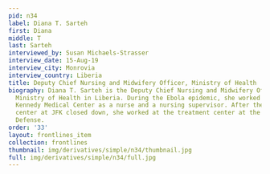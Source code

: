```yaml
---
pid: n34
label: Diana T. Sarteh
first: Diana
middle: T
last: Sarteh
interviewed_by: Susan Michaels-Strasser
interview_date: 15-Aug-19
interview_city: Monrovia
interview_country: Liberia
title: Deputy Chief Nursing and Midwifery Officer, Ministry of Health
biography: Diana T. Sarteh is the Deputy Chief Nursing and Midwifery Officer at the
  Ministry of Health in Liberia. During the Ebola epidemic, she worked at John F.
  Kennedy Medical Center as a nurse and a nursing supervisor. After the treatment
  center at JFK closed down, she worked at the treatment center at the Ministry of
  Defense.
order: '33'
layout: frontlines_item
collection: frontlines
thumbnail: img/derivatives/simple/n34/thumbnail.jpg
full: img/derivatives/simple/n34/full.jpg
---
```

